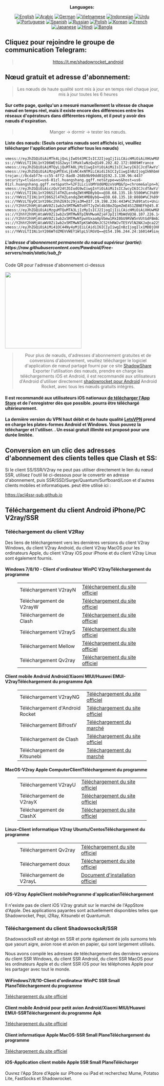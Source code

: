 
<div align="center">

**Languages:**

[![English](https://img.shields.io/badge/Language-English-red?style=for-the-badge)](README-en.md)
[![Arabic](https://img.shields.io/badge/Language-Arabic-red?style=for-the-badge)](README-ar.md)
[![German](https://img.shields.io/badge/Language-German-red?style=for-the-badge)](README-de.md)
[![Vietnamese](https://img.shields.io/badge/Language-Vietnamese-red?style=for-the-badge)](README-vi.md)
[![Indonesian](https://img.shields.io/badge/Language-Indonesian-red?style=for-the-badge)](README-id.md)
[![Urdu](https://img.shields.io/badge/Language-Urdu-red?style=for-the-badge)](README-ur-PK.md)
[![Portuguese](https://img.shields.io/badge/Language-Portuguese-red?style=for-the-badge)](README-pt-BR.md)
[![Spanish](https://img.shields.io/badge/Language-Spanish-red?style=for-the-badge)](README-es.md)
[![Russian](https://img.shields.io/badge/Language-Russian-red?style=for-the-badge)](README-ru.md)
[![Polish](https://img.shields.io/badge/Language-Polish-red?style=for-the-badge)](README-pl.md)
[![Korean](https://img.shields.io/badge/Language-Korean-red?style=for-the-badge)](README-ko-KR.md)
[![French](https://img.shields.io/badge/Language-French-red?style=for-the-badge)](README-fr.md)
[![Japanese](https://img.shields.io/badge/Language-Japanese-red?style=for-the-badge)](README-ja.md)
[![Hindi](https://img.shields.io/badge/Language-Hindi-red?style=for-the-badge)](README-hi.md)
[![Bangla](https://img.shields.io/badge/Language-Bangla-red?style=for-the-badge)](README-bn.md)

</div>
<h2>Cliquez pour rejoindre le groupe de communication Telegram:</h2>
 <blockquote>
 <p style="text-align: center;"><a href="https://t.me/shadowrocket_android">https://t.me/shadowrocket_android</a></p>
 </blockquote>
 <h2>Nœud gratuit et adresse d'abonnement:</h2>
 <blockquote>
 <p style="text-align: center;">Les nœuds de haute qualité sont mis à jour en temps réel chaque jour, mis à jour toutes les 6 heures</p>
 </blockquote>
 <h4>Sur cette page, quelqu'un a mesuré manuellement la vitesse de chaque nœud en temps réel, mais il existe encore des différences entre les réseaux d'opérateurs dans différentes régions, et il peut y avoir des nœuds d'expiration. </h4>
 <blockquote>
 <p style="text-align: center;">Manger -> dormir -> tester les nœuds. </p>
 </blockquote>
 <h4>Liste des nœuds: (Seuls certains nœuds sont affichés ici, veuillez télécharger l'application pour afficher tous les nœuds)</h4>
    
```
vmess://eyJhZGQiOiAiMTk4LjQxLjIwOS43MCIsICJ2IjogIjIiLCAicHMiOiAiXHUwMGM5dGF0cyBVbmlzIiwgInBvcnQiOiAyMDUyLCAiaWQiOiAiNGIzNjYyNWMtYjlkOS0zZWE2LWFlZDUtODZkNjJjNzBlMTZkIiwgImFpZCI6ICIwIiwgIm5ldCI6ICJ3cyIsICJ0eXBlIjogIiIsICJob3N0IjogIjEwMC0xMDItMjQ3LTkyLnMxLmRiLWxpbmswMi50b3AiLCAicGF0aCI6ICIvZGFiYWkuaW4xMDQuMjUuMTc1LjEzNyIsICJ0bHMiOiAiIn0=
ss://YWVzLTI1Ni1nY206WEtGS2wyclVMaklwNzQ=@149.202.82.172:8009#France
vmess://eyJhZGQiOiAiMTQyLjQuMTA0LjMzIiwgInYiOiAiMiIsICJwcyI6ICJcdTAwYzl0YXRzIFVuaXMiLCAicG9ydCI6IDUyMTQzLCAiaWQiOiAiNDE4MDQ4YWYtYTI5My00Yjk5LTliMGMtOThjYTM1ODBkZDI0IiwgImFpZCI6ICI2NCIsICJuZXQiOiAidGNwIiwgInR5cGUiOiAiIiwgImhvc3QiOiAiIiwgInBhdGgiOiAiLyIsICJ0bHMiOiAiIn0=
vmess://eyJhZGQiOiAiMzguMTExLjExNC4xNTMiLCAidiI6ICIyIiwgInBzIjogIkNhbmFkYSIsICJwb3J0IjogMTQ4MTIsICJpZCI6ICIwMTQ2ZmM0MC01OTYyLTRlOWEtYjM2YS0yYjYwNmQwMDE0NjciLCAiYWlkIjogIjAiLCAibmV0IjogInRjcCIsICJ0eXBlIjogIiIsICJob3N0IjogIiIsICJwYXRoIjogIiIsICJ0bHMiOiAiIn0=
trojan://0cda5f7e-cc55-4ff2-8ad8-268b9b99dd01@192.3.130.96:443?security=tls&sni=us6-01zl.huangshang.ggff.net&type=ws&host=us6-01zl.huangshang.ggff.net&path=%2FILLcisbMYUd6MQzxVoMQ&fp=chrome&alpn=h2#Canada
vmess://eyJhZGQiOiAiczQuY24tZGIudG9wIiwgInYiOiAiMiIsICJwcyI6ICJcdTAwYzl0YXRzIFVuaXMiLCAicG9ydCI6IDIwODIsICJpZCI6ICI0YjM2NjI1Yy1iOWQ5LTNlYTYtYWVkNS04NmQ2MmM3MGUxNmQiLCAiYWlkIjogIjAiLCAibmV0IjogIndzIiwgInR5cGUiOiAiIiwgImhvc3QiOiAiMTAwLTU5LTE3OC0yNDcuczQuY24tZGIudG9wIiwgInBhdGgiOiAiL2RhYmFpLmluMTA0LjE5LjEwMS4xMTAiLCAidGxzIjogIiJ9
ss://YWVzLTI1Ni1nY206S2l4THZLendqZWtHMDBybQ==@38.68.135.18:5500#%C3%89tats+Unis
ss://YWVzLTI1Ni1nY206S2l4THZLendqZWtHMDBybQ==@38.68.135.18:8080#%C3%89tats+Unis
ss://YWVzLTEyOC1nY206c2hhZG93c29ja3M=@37.19.198.236:443#%C3%89tats+Unis
ss://Y2hhY2hhMjAtaWV0Zi1wb2x5MTMwNTo0YTJyZml4b3BoZGpmZmE4S1ZBNEFh@45.87.175.192:8080#Lituanie
vmess://eyJhZGQiOiAiMzguMTQuMTA3LjIzMyIsICJ2IjogIjIiLCAicHMiOiAiXHUwMGM5dGF0cyBVbmlzIiwgInBvcnQiOiAzODAwMywgImlkIjogIjQxODA0OGFmLWEyOTMtNGI5OS05YjBjLTk4Y2EzNTgwZGQyNCIsICJhaWQiOiAiNjQiLCAibmV0IjogIndzIiwgInR5cGUiOiAiIiwgImhvc3QiOiAid3d3LjIzMTc5NzUzLnh5eiIsICJwYXRoIjogIi9wYXRoLzM0MDQzNDEzMDAzMiIsICJ0bHMiOiAidGxzIn0=
ss://Y2hhY2hhMjAtaWV0Zi1wb2x5MTMwNTpINVMwaHZjeFJpI1lMbWdV@38.107.226.146:1230#%C3%89tats+Unis
ss://Y2hhY2hhMjAtaWV0Zi1wb2x5MTMwNTpwVUxaa0pVbmw1RkI0bU9RVW5nVUtGdFBmb2hmMGNVQ3BPeHF5UkQ1Mmh5OVd1SGU=@103.120.178.193:51348#Inde
ss://Y2hhY2hhMjAtaWV0Zi1wb2x5MTMwNTpKSWhONnJCS2thRWJvTE5YVlN2NXJx@ca225.vpnbook.com:80#Canada
vmess://eyJhZGQiOiAiMi41OC44Ny4yMjEiLCAidiI6ICIyIiwgInBzIjogIlx1MDBjOXRhdHMgVW5pcyIsICJwb3J0IjogMTIyNjksICJpZCI6ICJkYjg1ZmYwZS1jMzNmLTQwMWQtYzQxNS00YzdjY2UxMzU3MDQiLCAiYWlkIjogIjAiLCAibmV0IjogIndzIiwgInR5cGUiOiAiIiwgImhvc3QiOiAiIiwgInBhdGgiOiAiLyIsICJ0bHMiOiAiIn0=
ss://YWVzLTI1Ni1nY206WTdZMEVVWEY1WlpLSlRGVQ==@154.196.244.24:16014#Singapour
```
<h5>L'adresse d'abonnement permanente du nœud supérieur (partie): https://raw.githubusercontent.com/Pawdroid/Free-servers/main/static/sub_fr</h5>
 <p>Code QR pour l'adresse d'abonnement ci-dessus</p>
 <img src='https://raw.githubusercontent.com/Pawdroid/Free-servers/main/static/sub_fr.png' width=250 height=250>
 <blockquote style='text-align: center;'>Pour plus de nœuds, d'adresses d'abonnement gratuites et de conversions d'abonnement, veuillez télécharger le logiciel d'application de nœud partagé fourni par ce site <a href='https://shadowsharing.com'>ShadowShare </a> Exporter l'utilisation des nœuds, prendre en charge les téléchargements iOS et Android, il est recommandé aux utilisateurs d'Android d'utiliser directement <a href='https://github.com/Pawdroid/shadowrocket_for_android'>shadowrocket pour Android</a> Android Rocket, avec tous les nœuds gratuits intégrés. </blockquote>
 <h4>Il est recommandé aux utilisateurs iOS nationaux <a href='https://apps.apple.com/cn/app/shadowshare/id1612647259'>de télécharger l'App Store</a> et de l'enregistrer dès que possible. pourra être téléchargé ultérieurement.</h4>
 <h4>La dernière version du VPN haut débit et de haute qualité <a href='https://letsgovpn.com'>LetsVPN</a> prend en charge les plates-formes Android et Windows. Vous pouvez la télécharger et l'utiliser. . Un essai gratuit illimité est proposé pour une durée limitée. </h4>
 <div class="nv-content-wrap entrée-content">
 <h2>Conversion en un clic des adresses d'abonnement des clients telles que Clash et SS:</h2>
 <p>Si le client SS/SSR/V2ray ne peut pas utiliser directement le lien du nœud SSR, utilisez l'outil lié ci-dessous pour le convertir en adresse d'abonnement, puis SSR/SSD/Surge/Quantum/Surfboard/Loon et d'autres clients mobiles et informatiques. peut être utilisé ici :</p>
 <p><a href="https://acl4ssr-sub.github.io" target="_blank" rel="noreferrer noopener nofollow">https://acl4ssr-sub.github.io</a></p>
 <h2>Téléchargement du client Android iPhone/PC V2ray/SSR</h2>
 <h3>Téléchargement du client V2Ray</h3>
 <p>Des liens de téléchargement vers les dernières versions du client V2ray Windows, du client V2ray Android, du client V2ray MacOS pour les ordinateurs Apple, du client V2ray iOS pour iPhone et du client V2ray Linux sont également fournis. </p>
 <h4>Windows 7/8/10 - <strong>Client d'ordinateur WinPC V2ray</strong>Téléchargement du programme</h4>
 <figure class="wp-block-table alignwide is-style-stripes"><table><tbody><tr><td>Téléchargement V2rayN</td><td><a href="https://github. com/2dust/v2rayN/releases" target="_blank" rel="noreferrer noopener">Téléchargement du site officiel</a></td></tr><tr><td>Téléchargement de V2rayW</td><td> <a href="https://github.com/Cenmrev/V2RayW/releases" target="_blank" rel="noreferrer noopener">Téléchargement du site officiel</a></td></tr><tr><td> Téléchargement de Clash</td><td><a href="https://github.com/Fndroid/clash_for_windows_pkg/releases" target="_blank" rel="noreferrer noopener">Téléchargement du site officiel</a></td> </tr><tr><td>Téléchargement V2rayS</td><td><a href="https://github.com/Shinlor/V2RayS/releases" target="_blank" rel="noreferrer noopener"> Téléchargement du site officiel</a></td></tr><tr><td>Téléchargement Mellow</td><td><a href="https://github.com/mellow-io/mellow/releases" target="_blank" rel="noreferrer noopener">Téléchargement du site officiel</a></td></tr><tr><td>Téléchargement Qv2ray</td><td><a href= "https://github.com/Qv2ray/Qv2ray" target="_blank" rel="noreferrer noopener">Téléchargement du site officiel</a></td></tr></tbody></table></figure>
 <h4><strong>Client mobile Android Android/Xiaomi MIUI/Huawei EMUI-V2ray</strong>Téléchargement du programme Apk</h4>
 <figure class="wp-block-table alignwide is-style-stripes"><table><tbody><tr><td>Téléchargement V2rayNG</td><td><a href="https://github. com/2dust/v2rayNG/releases" target="_blank" rel="noreferrer noopener">Téléchargement du site officiel</a></td></tr><tr><td>Téléchargement d'Android Rocket</td><td><a href="https://github.com/Pawdroid/shadowrocket_for_android/releases" target="_blank" rel="noreferrer noopener">Téléchargement du site officiel</a></td></tr><tr> <td>Téléchargement BifrostV</td><td><a rel="noreferrer noopener" href="https://www.appsapk.com/downloading/latest/com.github.dawndiy.bifrostv-0.6.8.apk " target="_blank">Téléchargement du marché</a></td></tr><tr><td>Téléchargement de Clash</td><td><a href="https://github.com/Kr328/ClashForAndroid/releases" target="_blank" rel="noreferrer noopener">Téléchargement du site officiel</a></td></tr><tr><td>Téléchargement de Kitsunebi</td><td><a rel =" noreferrer noopener" href="https://apkpure.com/kitsunebi/fun.kitsunebi.kitsunebi4android" target="_blank">Téléchargement du marché</a></td></tr></tbody></table></figure>
 <h4><strong>MacOS-V2ray <strong>Apple Computer</strong>Client</strong>Téléchargement du programme</h4>
 <figure class="wp-block-table alignwide is-style-stripes"><table><tbody><tr><td>Téléchargement V2rayU</td><td><a href="https://github. com/yanue/V2rayU/releases" target="_blank" rel="noreferrer noopener">Téléchargement du site officiel</a></td></tr><tr><td>Téléchargement de V2rayX</td><td> <a href="https://github.com/Cenmrev/V2RayX/releases" target="_blank" rel="noreferrer noopener">Téléchargement du site officiel</a></td></tr><tr><td> Téléchargement de ClashX</td><td><a href="https://github.com/yichengchen/clashX/releases" target="_blank" rel="noreferrer noopener">Téléchargement du site officiel</a></td> </tr></tbody></table></figure>
 <h4><strong>Linux</strong>–<strong>Client informatique V2ray Ubuntu/Centos</strong>Téléchargement du programme</h4>
 <figure class="wp-block-table alignwide is-style-stripes"><table><tbody><tr><td>Téléchargement Qv2ray</td><td><a href="https://github. com/Qv2ray/Qv2ray" target="_blank" rel="noreferrer noopener">Téléchargement du site officiel</a></td></tr><tr><td>Téléchargement doux</td><td><a href ="https://github.com/mellow-io/mellow/releases" target="_blank" rel="noreferrer noopener">Téléchargement du site officiel</a></td></tr><tr><td> Téléchargement de V2rayL</td><td><a rel="noreferrer noopener" href="https://github.com/jiangxufeng/v2rayL" target="_blank">Document d'installation officiel</a></td></tr></tbody></table></figure>
 <h4>iOS-<strong>V2ray Apple<strong>Client mobile</strong>Programme d'application</strong>Téléchargement</h4>
 <p>Il n'existe pas de client iOS V2ray gratuit sur le marché de l'AppStore d'Apple. Des applications payantes sont actuellement disponibles telles que Shadowrocket, Pepi, i2Ray, Kitsunebi et Quantumult. </p>
 <h3>Téléchargement du client ShadowsocksR/SSR</h3>
 <p>ShadowsocksR est abrégé en SSR et porte également de jolis surnoms tels que yaourt aigre, avion rose et avion en papier, qui sont largement utilisés. </p>
 <p>Nous avons compilé les adresses de téléchargement des dernières versions du client SSR Windows, du client SSR Android, du client SSR MacOS pour les ordinateurs Apple et du client SSR iOS pour les téléphones Apple pour les partager avec tout le monde. </p>
 <h4><strong>WiFindows7/8/10-<strong>Client d'ordinateur WinPC SSR Small Plane</strong>Téléchargement du programme</strong></h4>
 <p><a rel="noreferrer noopener" href="https://github.com/shadowsocksrr/shadowsocksr-csharp/releases" target="_blank">Téléchargement du site officiel</a></p>
 <h4><strong><strong>Client mobile Android pour petit avion Android/Xiaomi MIUI/Huawei EMUI-SSR</strong>Téléchargement du programme Apk</strong></h4>
 <p><a rel="noreferrer noopener" href="https://github.com/shadowsocksrr/shadowsocksr-android/releases" target="_blank">Téléchargement du site officiel</a></p>
 <h4><strong><strong>Client informatique Apple MacOS-SSR Small Plane</strong>Téléchargement du programme</strong></h4>
 <p><a href="https://github.com/qinyuhang/ShadowsocksX-NG-R/releases" target="_blank" rel="noreferrer noopener">Téléchargement du site officiel</a></p>
 <h4><strong>iOS-<strong>Application client mobile Apple SSR Small Plane</strong></strong>Télécharger</h4>
 <p>Ouvrez l'App Store d'Apple sur iPhone ou iPad et recherchez Mume, Potatso Lite, FastSocks et Shadowrocket. </p></div>
    